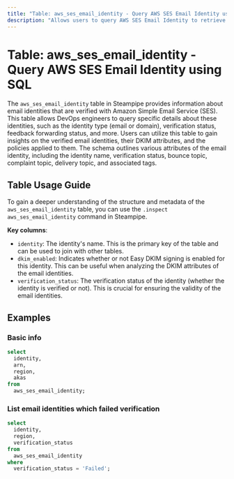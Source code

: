 ```yaml
---
title: "Table: aws_ses_email_identity - Query AWS SES Email Identity using SQL"
description: "Allows users to query AWS SES Email Identity to retrieve information about the email identities (domains and email addresses) that you have verified with Amazon SES."
---
```


# Table: aws_ses_email_identity - Query AWS SES Email Identity using SQL

The `aws_ses_email_identity` table in Steampipe provides information about email identities that are verified with Amazon Simple Email Service (SES). This table allows DevOps engineers to query specific details about these identities, such as the identity type (email or domain), verification status, feedback forwarding status, and more. Users can utilize this table to gain insights on the verified email identities, their DKIM attributes, and the policies applied to them. The schema outlines various attributes of the email identity, including the identity name, verification status, bounce topic, complaint topic, delivery topic, and associated tags.

## Table Usage Guide

To gain a deeper understanding of the structure and metadata of the `aws_ses_email_identity` table, you can use the `.inspect aws_ses_email_identity` command in Steampipe.

**Key columns**:

- `identity`: The identity's name. This is the primary key of the table and can be used to join with other tables.
- `dkim_enabled`: Indicates whether or not Easy DKIM signing is enabled for this identity. This can be useful when analyzing the DKIM attributes of the email identities.
- `verification_status`: The verification status of the identity (whether the identity is verified or not). This is crucial for ensuring the validity of the email identities.

## Examples

### Basic info

```sql
select
  identity,
  arn,
  region,
  akas
from
  aws_ses_email_identity;
```

### List email identities which failed verification

```sql
select
  identity,
  region,
  verification_status
from
  aws_ses_email_identity
where
  verification_status = 'Failed';
```
